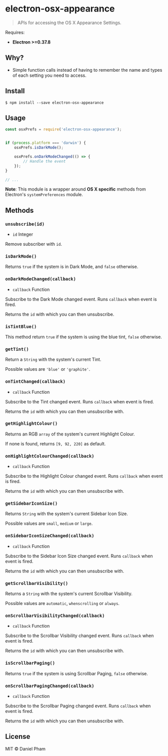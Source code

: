 # electron-osx-appearance

> APIs for accessing the OS X Appearance Settings.

Requires:
* **Electron >=0.37.8**

## Why?

* Simple function calls instead of having to remember the name and types of each setting you need to access.

## Install

```
$ npm install --save electron-osx-appearance
```

## Usage

```js
const osxPrefs = require('electron-osx-appearance');


if (process.platform === 'darwin') {
	osxPrefs.isDarkMode();

	osxPrefs.onDarkModeChanged(() => {
		// Handle the event
	});
}

// ...
```

**Note**: This module is a wrapper around **OS X specific** methods from Electron's `systemPreferences` module.

## Methods

### `unsubscribe(id)`

* `id` Integer

Remove subscriber with `id`.

### `isDarkMode()`

Returns `true` if the system is in Dark Mode, and `false` otherwise.

### `onDarkModeChanged(callback)`

* `callback` Function

Subscribe to the Dark Mode changed event. Runs `callback` when event is fired.

Returns the `id` with which you can then unsubscribe.

### `isTintBlue()`

This method return `true` if the system is using the blue tint, `false` otherwise.

### `getTint()`

Return a `String` with the system's current Tint.

Possible values are `'blue'` or `'graphite'`.

### `onTintChanged(callback)`

* `callback` Function

Subscribe to the Tint changed event. Runs `callback` when event is fired.

Returns the `id` with which you can then unsubscribe with.

### `getHighlightColour()`

Returns an RGB `array` of the system's current Highlight Colour.

If none is found, returns `[9, 92, 220]` as default.

### `onHighlightColourChanged(callback)`

* `callback` Function

Subscribe to the Highlight Colour changed event. Runs `callback` when event is fired.

Returns the `id` with which you can then unsubscribe with.

### `getSidebarIconSize()`

Returns `String` with the system's current Sidebar Icon Size.

Possible values are `small`, `medium` or `large`.

### `onSidebarIconSizeChanged(callback)`

* `callback` Function

Subscribe to the Sidebar Icon Size changed event. Runs `callback` when event is fired.

Returns the `id` with which you can then unsubscribe with.

### `getScrollbarVisibility()`

Returns a `String` with the system's current Scrollbar Visibility.

Possible values are `automatic`, `whenscrolling` or `always`.

### `onScrollbarVisibilityChanged(callback)`

* `callback` Function

Subscribe to the Scrollbar Visibility changed event. Runs `callback` when event is fired.

Returns the `id` with which you can then unsubscribe with.

### `isScrollbarPaging()`

Returns `true` if the system is using Scrollbar Paging, `false` otherwise.

### `onScrollbarPagingChanged(callback)`

* `callback` Function

Subscribe to the Scrollbar Paging changed event. Runs `callback` when event is fired.

Returns the `id` with which you can then unsubscribe with.

## License

MIT © Daniel Pham
